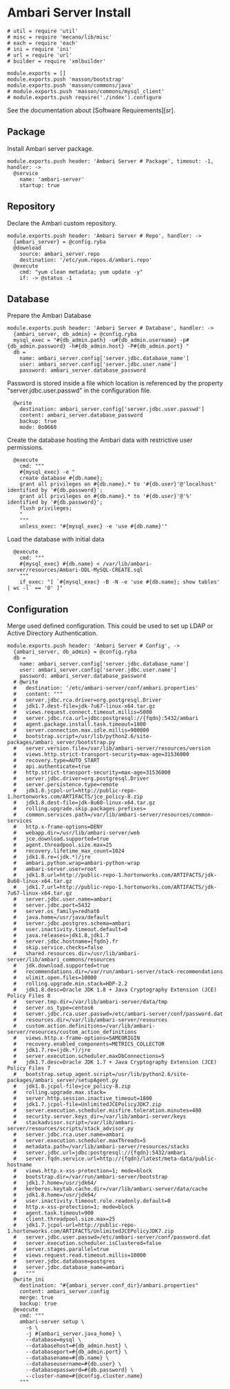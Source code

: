 
# Ambari Server Install

    # util = require 'util'
    # misc = require 'mecano/lib/misc'
    # each = require 'each'
    # ini = require 'ini'
    # url = require 'url'
    # builder = require 'xmlbuilder'
     
    module.exports = []
    module.exports.push 'masson/bootstrap'
    module.exports.push 'masson/commons/java'
    # module.exports.push 'masson/commons/mysql_client'
    # module.exports.push require('./index').configure
 
See the documentation about [Software Requirements][sr].

## Package

Install Ambari server package.

    module.exports.push header: 'Ambari Server # Package', timeout: -1, handler: ->
      @service
        name: 'ambari-server'
        startup: true

## Repository

Declare the Ambari custom repository.

    module.exports.push header: 'Ambari Server # Repo', handler: ->
      {ambari_server} = @config.ryba
      @download
        source: ambari_server.repo
        destination: '/etc/yum.repos.d/ambari.repo'
      @execute
        cmd: "yum clean metadata; yum update -y"
        if: -> @status -1

## Database

Prepare the Ambari Database

    module.exports.push header: 'Ambari Server # Database', handler: ->
      {ambari_server, db_admin} = @config.ryba
      mysql_exec = "#{db_admin.path} -u#{db_admin.username} -p#{db_admin.password} -h#{db_admin.host} -P#{db_admin.port} "
      db =
        name: ambari_server.config['server.jdbc.database_name']
        user: ambari_server.config['server.jdbc.user.name']
        password: ambari_server.database_password

Password is stored inside a file which location is referenced by the property
"server.jdbc.user.passwd" in the configuration file.

      @write
        destination: ambari_server.config['server.jdbc.user.passwd']
        content: ambari_server.database_password
        backup: true
        mode: 0o0660

Create the database hosting the Ambari data with restrictive user permissions.

      @execute
        cmd: """
        #{mysql_exec} -e "
        create database #{db.name};
        grant all privileges on #{db.name}.* to '#{db.user}'@'localhost' identified by '#{db.password}';
        grant all privileges on #{db.name}.* to '#{db.user}'@'%' identified by '#{db.password}';
        flush privileges;
        "
        """
        unless_exec: "#{mysql_exec} -e 'use #{db.name}'"

Load the database with initial data

      @execute
        cmd: """
        #{mysql_exec} #{db.name} < /var/lib/ambari-server/resources/Ambari-DDL-MySQL-CREATE.sql
        """
        if_exec: "[ `#{mysql_exec} -B -N -e 'use #{db.name}; show tables' | wc -l` == '0' ]"
 
## Configuration

Merge used defined configuration. This could be used to set up 
LDAP or Active Directory Authentication.

    module.exports.push header: 'Ambari Server # Config', ->
      {ambari_server, db_admin} = @config.ryba
      db =
        name: ambari_server.config['server.jdbc.database_name']
        user: ambari_server.config['server.jdbc.user.name']
        password: ambari_server.database_password
      # @write
      #   destination: '/etc/ambari-server/conf/ambari.properties'
      #   content: """
      #   server.jdbc.rca.driver=org.postgresql.Driver
      #   jdk1.7.dest-file=jdk-7u67-linux-x64.tar.gz
      #   views.request.connect.timeout.millis=5000
      #   server.jdbc.rca.url=jdbc:postgresql://{fqdn}:5432/ambari
      #   agent.package.install.task.timeout=1800
      #   server.connection.max.idle.millis=900000
      #   bootstrap.script=/usr/lib/python2.6/site-packages/ambari_server/bootstrap.py
      #   server.version.file=/var/lib/ambari-server/resources/version
      #   views.http.strict-transport-security=max-age=31536000
      #   recovery.type=AUTO_START
      #   api.authenticate=true
      #   http.strict-transport-security=max-age=31536000
      #   server.jdbc.driver=org.postgresql.Driver
      #   server.persistence.type=remote
      #   jdk1.8.jcpol-url=http://public-repo-1.hortonworks.com/ARTIFACTS/jce_policy-8.zip
      #   jdk1.8.dest-file=jdk-8u60-linux-x64.tar.gz
      #   rolling.upgrade.skip.packages.prefixes=
      #   common.services.path=/var/lib/ambari-server/resources/common-services
      #   http.x-frame-options=DENY
      #   webapp.dir=/usr/lib/ambari-server/web
      #   jce.download.supported=true
      #   agent.threadpool.size.max=25
      #   recovery.lifetime_max_count=1024
      #   jdk1.8.re=(jdk.*)/jre
      #   ambari.python.wrap=ambari-python-wrap
      #   ambari-server.user=root
      #   jdk1.8.url=http://public-repo-1.hortonworks.com/ARTIFACTS/jdk-8u60-linux-x64.tar.gz
      #   jdk1.7.url=http://public-repo-1.hortonworks.com/ARTIFACTS/jdk-7u67-linux-x64.tar.gz
      #   server.jdbc.user.name=ambari
      #   server.jdbc.port=5432
      #   server.os_family=redhat6
      #   java.home=/usr/java/default
      #   server.jdbc.postgres.schema=ambari
      #   user.inactivity.timeout.default=0
      #   java.releases=jdk1.8,jdk1.7
      #   server.jdbc.hostname={fqdn}.fr
      #   skip.service.checks=false
      #   shared.resources.dir=/usr/lib/ambari-server/lib/ambari_commons/resources
      #   jdk.download.supported=true
      #   recommendations.dir=/var/run/ambari-server/stack-recommendations
      #   ulimit.open.files=10000
      #   rolling.upgrade.min.stack=HDP-2.2
      #   jdk1.8.desc=Oracle JDK 1.8 + Java Cryptography Extension (JCE) Policy Files 8
      #   server.tmp.dir=/var/lib/ambari-server/data/tmp
      #   server.os_type=centos6
      #   server.jdbc.rca.user.passwd=/etc/ambari-server/conf/password.dat
      #   resources.dir=/var/lib/ambari-server/resources
      #   custom.action.definitions=/var/lib/ambari-server/resources/custom_action_definitions
      #   views.http.x-frame-options=SAMEORIGIN
      #   recovery.enabled_components=METRICS_COLLECTOR
      #   jdk1.7.re=(jdk.*)/jre
      #   server.execution.scheduler.maxDbConnections=5
      #   jdk1.7.desc=Oracle JDK 1.7 + Java Cryptography Extension (JCE) Policy Files 7
      #   bootstrap.setup_agent.script=/usr/lib/python2.6/site-packages/ambari_server/setupAgent.py
      #   jdk1.8.jcpol-file=jce_policy-8.zip
      #   rolling.upgrade.max.stack=
      #   server.http.session.inactive_timeout=1800
      #   jdk1.7.jcpol-file=UnlimitedJCEPolicyJDK7.zip
      #   server.execution.scheduler.misfire.toleration.minutes=480
      #   security.server.keys_dir=/var/lib/ambari-server/keys
      #   stackadvisor.script=/var/lib/ambari-server/resources/scripts/stack_advisor.py
      #   server.jdbc.rca.user.name=ambari
      #   server.execution.scheduler.maxThreads=5
      #   metadata.path=/var/lib/ambari-server/resources/stacks
      #   server.jdbc.url=jdbc:postgresql://{fqdn}:5432/ambari
      #   server.fqdn.service.url=http://{fqdn}/latest/meta-data/public-hostname
      #   views.http.x-xss-protection=1; mode=block
      #   bootstrap.dir=/var/run/ambari-server/bootstrap
      #   jdk1.7.home=/usr/jdk64/
      #   kerberos.keytab.cache.dir=/var/lib/ambari-server/data/cache
      #   jdk1.8.home=/usr/jdk64/
      #   user.inactivity.timeout.role.readonly.default=0
      #   http.x-xss-protection=1; mode=block
      #   agent.task.timeout=900
      #   client.threadpool.size.max=25
      #   jdk1.7.jcpol-url=http://public-repo-1.hortonworks.com/ARTIFACTS/UnlimitedJCEPolicyJDK7.zip
      #   server.jdbc.user.passwd=/etc/ambari-server/conf/password.dat
      #   server.execution.scheduler.isClustered=false
      #   server.stages.parallel=true
      #   views.request.read.timeout.millis=10000
      #   server.jdbc.database=postgres
      #   server.jdbc.database_name=ambari
      #   """
      @write_ini
        destination: "#{ambari_server.conf_dir}/ambari.properties"
        content: ambari_server.config
        merge: true
        backup: true
      @execute
        cmd: """
        ambari-server setup \
          -s \
          -j #{ambari_server.java_home} \
          --database=mysql \
          --databasehost=#{db_admin.host} \
          --databaseport=#{db_admin.port} \
          --databasename=#{db.name} \
          --databaseusername=#{db.user} \
          --databasepassword=#{db.password} \
          --cluster-name=#{@config.cluster.name}
        """
